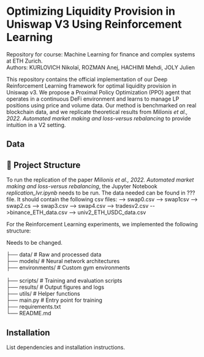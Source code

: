 # Optimizing Liquidity Provision in Uniswap V3 Using Reinforcement Learning
Repository for course: Machine Learning for finance and complex systems at ETH Zurich. <br>
Authors: KURLOVICH Nikolaï, ROZMAN Anej, HACHIMI Mehdi, JOLY Julien

This repository contains the official implementation of our Deep Reinforcement Learning framework for optimal liquidity provision in Uniswap v3. We propose a Proximal Policy Optimization (PPO) agent that operates in a continuous DeFi environment and learns to manage LP positions using price and volume data. Our method is benchmarked on real blockchain data, and we replicate theoretical results from _Milionis et al., 2022. Automated market making and loss-versus rebalancing_ to provide intuition in a V2 setting.

## Data

## 📁 Project Structure

To run the replication of the paper _Milionis et al., 2022. Automated market making and loss-versus rebalancing_, the Jupyter Notebook _replication_lvr.ipynb_ needs to be run. The data needed can be found in ??? file. It should contain the following csv files:
--> swap0.csv  --> swap1csv  --> swap2.cs --> swap3.csv --> swap4.csv --> tradesv2.csv -->binance_ETH_data.csv --> univ2_ETH_USDC_data.csv

For the Reinforcement Learning experiments, we implemented the following structure:

Needs to be changed.

├── data/                 # Raw and processed data <br>
├── models/               # Neural network architectures <br>
├── environments/         # Custom gym environments <br>       
├── scripts/              # Training and evaluation scripts <br>
├── results/              # Output figures and logs <br>
├── utils/                # Helper functions <br>
├── main.py               # Entry point for training <br>
├── requirements.txt      <br>
└── README.md

## Installation
List dependencies and installation instructions.




